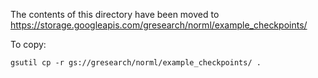 The contents of this directory have been moved to https://storage.googleapis.com/gresearch/norml/example_checkpoints/

To copy:

```
gsutil cp -r gs://gresearch/norml/example_checkpoints/ .
```
